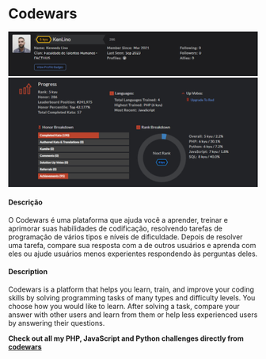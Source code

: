 # Codewars

![Alt text](image.png)
![Alt text](image-1.png)

#### Descrição

<p>
O Codewars é uma plataforma que ajuda você a aprender, treinar e aprimorar suas habilidades de codificação, resolvendo tarefas de programação de vários tipos e níveis de dificuldade. Depois de resolver uma tarefa, compare sua resposta com a de outros usuários e aprenda com eles ou ajude usuários menos experientes respondendo às perguntas deles.
</p>


#### Description

<p>
Codewars is a platform that helps you learn, train, and improve your coding skills by solving programming tasks of many types and difficulty levels. You choose how you would like to learn. After solving a task, compare your answer with other users and learn from them or help less experienced users by answering their questions.
</p>

**Check out all my PHP, JavaScript and Python challenges directly from  [codewars](https://www.codewars.com/users/KenLino/completed_solutions)**
